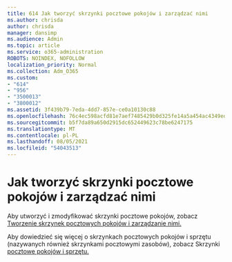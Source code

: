 ```yaml
---
title: 614 Jak tworzyć skrzynki pocztowe pokojów i zarządzać nimi
ms.author: chrisda
author: chrisda
manager: dansimp
ms.audience: Admin
ms.topic: article
ms.service: o365-administration
ROBOTS: NOINDEX, NOFOLLOW
localization_priority: Normal
ms.collection: Adm_O365
ms.custom:
- "614"
- "956"
- "3500013"
- "3800012"
ms.assetid: 3f439b79-7eda-4dd7-857e-ce0a10130c88
ms.openlocfilehash: 76c4ec598acfd81e7aef7485429b0d325fe14a5a454ac4349ed3c8f90f930a89
ms.sourcegitcommit: b5f7da89a650d2915dc652449623c78be6247175
ms.translationtype: MT
ms.contentlocale: pl-PL
ms.lasthandoff: 08/05/2021
ms.locfileid: "54043513"
---
```

# <a name="how-to-create-and-manage-room-mailboxes"></a>Jak tworzyć skrzynki pocztowe pokojów i zarządzać nimi

Aby utworzyć i zmodyfikować skrzynki pocztowe pokojów, zobacz [Tworzenie skrzynek pocztowych pokojów i zarządzanie nimi.](https://technet.microsoft.com/library/jj215781.aspx)

Aby dowiedzieć się więcej o skrzynkach pocztowych pokojów i sprzętu (nazywanych również skrzynkami pocztowymi zasobów), zobacz Skrzynki [pocztowe pokojów i sprzętu.](https://docs.microsoft.com/microsoft-365/admin/manage/room-and-equipment-mailboxes)
